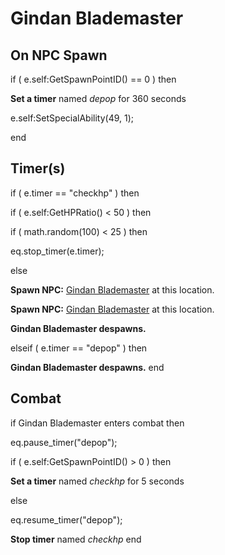 # Gindan Blademaster
## On NPC Spawn

if ( e.self:GetSpawnPointID() == 0 ) then 


**Set a timer** named *depop* for 360 seconds


e.self:SetSpecialAbility(49, 1);

end

## Timer(s)


if ( e.timer == "checkhp" ) then




if ( e.self:GetHPRatio() < 50 ) then



if ( math.random(100) < 25 ) then





eq.stop_timer(e.timer);



else




**Spawn NPC:**  [Gindan Blademaster](/npc/214031) at this location.




**Spawn NPC:**  [Gindan Blademaster](/npc/214031) at this location.




**Gindan Blademaster despawns.**







elseif ( e.timer == "depop" ) then


**Gindan Blademaster despawns.**
end

## Combat

if  Gindan Blademaster enters combat  then


eq.pause_timer("depop");


if ( e.self:GetSpawnPointID() > 0 ) then



**Set a timer** named *checkhp* for 5 seconds


else


eq.resume_timer("depop");


**Stop timer** named *checkhp*
end
